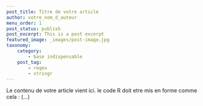 ```yaml
---
post_title: Titre de votre article
author: votre_nom_d_auteur
menu_order: 1
post_status: publish
post_excerpt: This is a post excerpt
featured_image: _images/post-image.jpg
taxonomy:
    category:
        - base indispensable
    post_tag:
        - regex
        - stringr
---
```

Le contenu de votre article vient ici.
le code R doit etre mis en forme comme cela :
(...)

